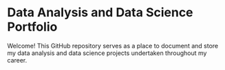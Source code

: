 # **Data Analysis and Data Science Portfolio**

Welcome! This GitHub repository serves as a place to document and store my data analysis and data science projects undertaken throughout my career. 
